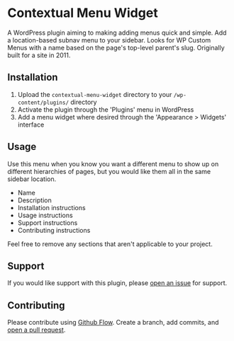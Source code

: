 # Contextual Menu Widget

A WordPress plugin aiming to making adding menus quick and simple.
Add a location-based subnav menu to your sidebar. Looks for WP Custom Menus 
with a name based on the page's top-level parent's slug.
Originally built for a site in 2011.

## Installation

1. Upload the `contextual-menu-widget` directory to your `/wp-content/plugins/` directory
2. Activate the plugin through the 'Plugins' menu in WordPress
3. Add a menu widget where desired through the 'Appearance > Widgets' interface

## Usage

Use this menu when you know you want a different menu to show up on different hierarchies
of pages, but you would like them all in the same sidebar location.

* Name
* Description
* Installation instructions
* Usage instructions
* Support instructions
* Contributing instructions

Feel free to remove any sections that aren't applicable to your project.

## Support

If you would like support with this plugin, please [open an issue](https://github.com/eyesofjeremy/contextual-menu-widget/issues/new) for support.

## Contributing

Please contribute using [Github Flow](https://guides.github.com/introduction/flow/). Create a branch, add commits, and [open a pull request](https://github.com/fraction/contextual-menu-widget/compare/).